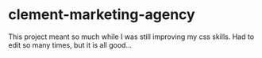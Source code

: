 # clement-marketing-agency
This project meant so much while I was still improving my css skills. Had to edit so many times, but it is all good...
